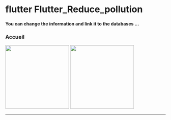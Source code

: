 
<h1> flutter Flutter_Reduce_pollution </h1>
<h4> You can change the information and link it to the databases ...</h4>
<h3>Accueil</h3> 
<img src="https://github.com/abenkoula71/netflix-ui/blob/main/Screenshot_1673037852.png" width="200" />
<img src="https://github.com/abenkoula71/netflix-ui/blob/main/Screenshot_1673037858.png" width="200" /> 
<hr>
